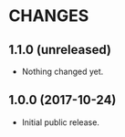 # CHANGES

## 1.1.0 (unreleased)

* Nothing changed yet.

## 1.0.0 (2017-10-24)

* Initial public release.
